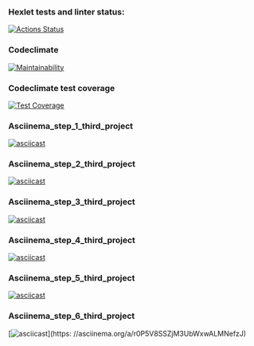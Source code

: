 ### Hexlet tests and linter status:
[![Actions Status](https://github.com/Aannddyy18/python-project-lvl3/workflows/hexlet-check/badge.svg)](https://github.com/Aannddyy18/python-project-lvl3/actions)


### Codeclimate
[![Maintainability](https://api.codeclimate.com/v1/badges/cc1af9eb31ce8246fb1a/maintainability)](https://codeclimate.com/github/Aannddyy18/python-project-lvl3/maintainability)

 
### Codeclimate test coverage
[![Test Coverage](https://api.codeclimate.com/v1/badges/cc1af9eb31ce8246fb1a/test_coverage)](https://codeclimate.com/github/Aannddyy18/python-project-lvl3/test_coverage)


### Asciinema_step_1_third_project
[![asciicast](https://asciinema.org/a/SKJmcymoE71J7RNhRa3UAYIid.png)](https://asciinema.org/a/SKJmcymoE71J7RNhRa3UAYIid)


### Asciinema_step_2_third_project
[![asciicast](https://asciinema.org/a/CVqyVqjgEi530sjKd6XNLbpgq.png)](https://asciinema.org/a/CVqyVqjgEi530sjKd6XNLbpgq)


### Asciinema_step_3_third_project
[![asciicast](https://asciinema.org/a/0c2imF7YIP7c6fXwKr9Y7AIKW.png)](https://asciinema.org/a/0c2imF7YIP7c6fXwKr9Y7AIKW)


### Asciinema_step_4_third_project
[![asciicast](https://asciinema.org/a/qUxniUx7RdYx7Ht5ljxSyqcNz.png)](https://asciinema.org/a/qUxniUx7RdYx7Ht5ljxSyqcNz)


### Asciinema_step_5_third_project
[![asciicast](https://asciinema.org/a/q89qX8FNj40V8v4UzgybYLwER.png)](https://asciinema.org/a/q89qX8FNj40V8v4UzgybYLwER)


### Asciinema_step_6_third_project
[![asciicast](https://asciinema.org/a/r0P5V8SSZjM3UbWxwALMNefzJ.png)](https:    //asciinema.org/a/r0P5V8SSZjM3UbWxwALMNefzJ)
